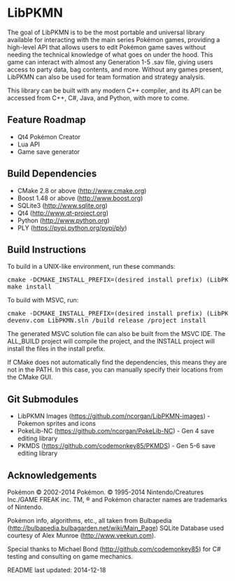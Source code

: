 LibPKMN
===================================

The goal of LibPKMN is to be the most portable and universal library available for interacting with the main series Pokémon games, providing a high-level API that allows users to edit Pokémon game saves without needing the technical knowledge of what goes on under the hood. This game can interact with almost any Generation 1-5 .sav file, giving users access to party data, bag contents, and more. Without any games present, LibPKMN can also be used for team formation and strategy analysis.

This library can be built with any modern C++ compiler, and its API can be accessed from C++, C#, Java, and Python, with more to come.

## Feature Roadmap

 * Qt4 Pokémon Creator
 * Lua API
 * Game save generator

## Build Dependencies

 * CMake 2.8 or above (http://www.cmake.org)
 * Boost 1.48 or above (http://www.boost.org)
 * SQLite3 (http://www.sqlite.org)
 * Qt4 (http://www.qt-project.org)
 * Python (http://www.python.org)
 * PLY (https://pypi.python.org/pypi/ply)

## Build Instructions

To build in a UNIX-like environment, run these commands:

<pre>
cmake -DCMAKE_INSTALL_PREFIX=(desired install prefix) (LibPKMN source dir)
make install
</pre>

To build with MSVC, run:

<pre>
cmake -DCMAKE_INSTALL_PREFIX=(desired install prefix) (LibPKMN source dir)
devenv.com LibPKMN.sln /build release /project install
</pre>

The generated MSVC solution file can also be built from the MSVC IDE. The ALL_BUILD project will compile the project, and the INSTALL project will install the files in the install prefix.

If CMake does not automatically find the dependencies, this means they are not in the PATH. In this case, you can manually specify their locations from the CMake GUI.

## Git Submodules

 * LibPKMN Images (https://github.com/ncorgan/LibPKMN-images) - Pokemon sprites and icons
 * PokeLib-NC (https://github.com/ncorgan/PokeLib-NC) - Gen 4 save editing library
 * PKMDS (https://github.com/codemonkey85/PKMDS) - Gen 5-6 save editing library

## Acknowledgements

Pokémon © 2002-2014 Pokémon. © 1995-2014 Nintendo/Creatures Inc./GAME FREAK inc. TM, ® and Pokémon character names are trademarks of Nintendo. 

Pokémon info, algorithms, etc., all taken from Bulbapedia (http://bulbapedia.bulbagarden.net/wiki/Main_Page)
SQLite Database used courtesy of Alex Munroe (http://www.veekun.com).

Special thanks to Michael Bond (http://github.com/codemonkey85) for C# testing and consulting on game mechanics.

README last updated: 2014-12-18
